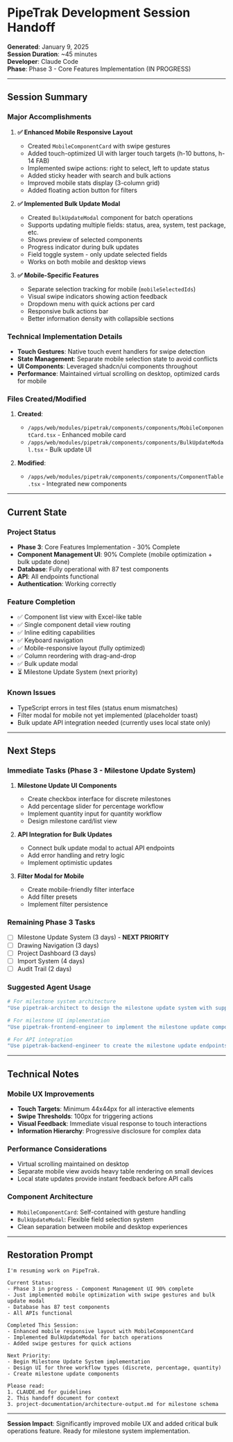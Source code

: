 # PipeTrak Development Session Handoff
**Generated**: January 9, 2025  
**Session Duration**: ~45 minutes  
**Developer**: Claude Code  
**Phase**: Phase 3 - Core Features Implementation (IN PROGRESS)

---

## Session Summary

### Major Accomplishments
1. **✅ Enhanced Mobile Responsive Layout**
   - Created `MobileComponentCard` with swipe gestures
   - Added touch-optimized UI with larger touch targets (h-10 buttons, h-14 FAB)
   - Implemented swipe actions: right to select, left to update status
   - Added sticky header with search and bulk actions
   - Improved mobile stats display (3-column grid)
   - Added floating action button for filters

2. **✅ Implemented Bulk Update Modal**
   - Created `BulkUpdateModal` component for batch operations
   - Supports updating multiple fields: status, area, system, test package, etc.
   - Shows preview of selected components
   - Progress indicator during bulk updates
   - Field toggle system - only update selected fields
   - Works on both mobile and desktop views

3. **✅ Mobile-Specific Features**
   - Separate selection tracking for mobile (`mobileSelectedIds`)
   - Visual swipe indicators showing action feedback
   - Dropdown menu with quick actions per card
   - Responsive bulk actions bar
   - Better information density with collapsible sections

### Technical Implementation Details
- **Touch Gestures**: Native touch event handlers for swipe detection
- **State Management**: Separate mobile selection state to avoid conflicts
- **UI Components**: Leveraged shadcn/ui components throughout
- **Performance**: Maintained virtual scrolling on desktop, optimized cards for mobile

### Files Created/Modified
1. **Created**:
   - `/apps/web/modules/pipetrak/components/components/MobileComponentCard.tsx` - Enhanced mobile card
   - `/apps/web/modules/pipetrak/components/components/BulkUpdateModal.tsx` - Bulk update UI

2. **Modified**:
   - `/apps/web/modules/pipetrak/components/components/ComponentTable.tsx` - Integrated new components

---

## Current State

### Project Status
- **Phase 3**: Core Features Implementation - 30% Complete
- **Component Management UI**: 90% Complete (mobile optimization + bulk update done)
- **Database**: Fully operational with 87 test components
- **API**: All endpoints functional
- **Authentication**: Working correctly

### Feature Completion
- ✅ Component list view with Excel-like table
- ✅ Single component detail view routing
- ✅ Inline editing capabilities
- ✅ Keyboard navigation
- ✅ Mobile-responsive layout (fully optimized)
- ✅ Column reordering with drag-and-drop
- ✅ Bulk update modal
- ⏳ Milestone Update System (next priority)

### Known Issues
- TypeScript errors in test files (status enum mismatches)
- Filter modal for mobile not yet implemented (placeholder toast)
- Bulk update API integration needed (currently uses local state only)

---

## Next Steps

### Immediate Tasks (Phase 3 - Milestone Update System)
1. **Milestone Update UI Components**
   - Create checkbox interface for discrete milestones
   - Add percentage slider for percentage workflow
   - Implement quantity input for quantity workflow
   - Design milestone card/list view

2. **API Integration for Bulk Updates**
   - Connect bulk update modal to actual API endpoints
   - Add error handling and retry logic
   - Implement optimistic updates

3. **Filter Modal for Mobile**
   - Create mobile-friendly filter interface
   - Add filter presets
   - Implement filter persistence

### Remaining Phase 3 Tasks
- [ ] Milestone Update System (3 days) - **NEXT PRIORITY**
- [ ] Drawing Navigation (3 days)  
- [ ] Project Dashboard (3 days)
- [ ] Import System (4 days)
- [ ] Audit Trail (2 days)

### Suggested Agent Usage
```bash
# For milestone system architecture
"Use pipetrak-architect to design the milestone update system with support for three workflow types"

# For milestone UI implementation
"Use pipetrak-frontend-engineer to implement the milestone update components with discrete checkboxes, percentage inputs, and quantity fields"

# For API integration
"Use pipetrak-backend-engineer to create the milestone update endpoints with proper validation"
```

---

## Technical Notes

### Mobile UX Improvements
- **Touch Targets**: Minimum 44x44px for all interactive elements
- **Swipe Thresholds**: 100px for triggering actions
- **Visual Feedback**: Immediate visual response to touch interactions
- **Information Hierarchy**: Progressive disclosure for complex data

### Performance Considerations
- Virtual scrolling maintained on desktop
- Separate mobile view avoids heavy table rendering on small devices
- Local state updates provide instant feedback before API calls

### Component Architecture
- `MobileComponentCard`: Self-contained with gesture handling
- `BulkUpdateModal`: Flexible field selection system
- Clean separation between mobile and desktop experiences

---

## Restoration Prompt

```
I'm resuming work on PipeTrak. 

Current Status:
- Phase 3 in progress - Component Management UI 90% complete
- Just implemented mobile optimization with swipe gestures and bulk update modal
- Database has 87 test components
- All APIs functional

Completed This Session:
- Enhanced mobile responsive layout with MobileComponentCard
- Implemented BulkUpdateModal for batch operations
- Added swipe gestures for quick actions

Next Priority:
- Begin Milestone Update System implementation
- Design UI for three workflow types (discrete, percentage, quantity)
- Create milestone update components

Please read:
1. CLAUDE.md for guidelines
2. This handoff document for context
3. project-documentation/architecture-output.md for milestone schema
```

---

**Session Impact**: Significantly improved mobile UX and added critical bulk operations feature. Ready for milestone system implementation.